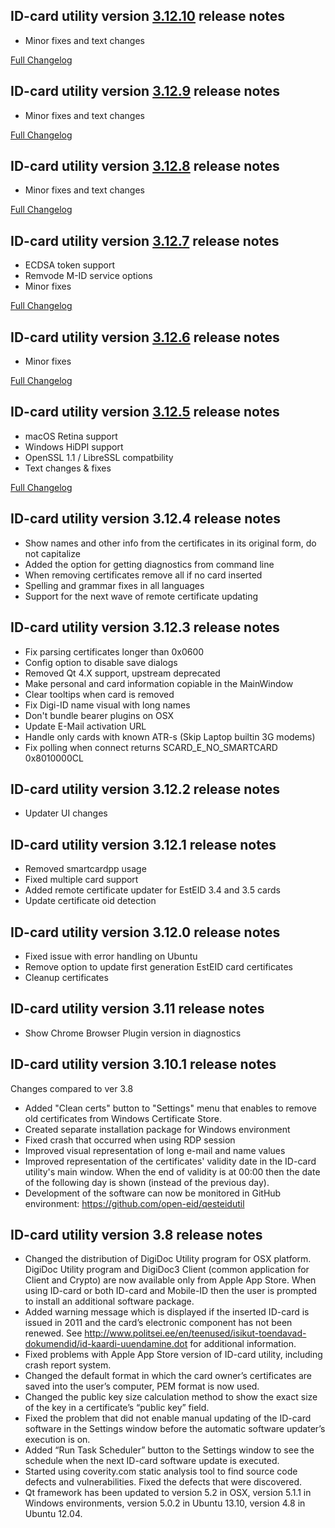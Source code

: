 ID-card utility version [3.12.10](https://github.com/open-eid/qesteidutil/releases/tag/v3.12.10) release notes
--------------------------------------
- Minor fixes and text changes

[Full Changelog](https://github.com/open-eid/qesteidutil/compare/v3.12.9...v3.12.10)

ID-card utility version [3.12.9](https://github.com/open-eid/qesteidutil/releases/tag/v3.12.9) release notes
--------------------------------------
- Minor fixes and text changes

[Full Changelog](https://github.com/open-eid/qesteidutil/compare/v3.12.8...v3.12.9)

ID-card utility version [3.12.8](https://github.com/open-eid/qesteidutil/releases/tag/v3.12.8) release notes
--------------------------------------
- Minor fixes and text changes

[Full Changelog](https://github.com/open-eid/qesteidutil/compare/v3.12.7...v3.12.8)

ID-card utility version [3.12.7](https://github.com/open-eid/qesteidutil/releases/tag/v3.12.7) release notes
--------------------------------------
- ECDSA token support
- Remvode M-ID service options
- Minor fixes

[Full Changelog](https://github.com/open-eid/qesteidutil/compare/v3.12.6...v3.12.7)

ID-card utility version [3.12.6](https://github.com/open-eid/qesteidutil/releases/tag/v3.12.6) release notes
--------------------------------------
- Minor fixes

[Full Changelog](https://github.com/open-eid/qesteidutil/compare/v3.12.5...v3.12.6)

ID-card utility version [3.12.5](https://github.com/open-eid/qesteidutil/releases/tag/v3.12.5) release notes
--------------------------------------
- macOS Retina support
- Windows HiDPI support
- OpenSSL 1.1 / LibreSSL compatbility
- Text changes & fixes

[Full Changelog](https://github.com/open-eid/qesteidutil/compare/v3.12.4...v3.12.5)

ID-card utility version 3.12.4 release notes
--------------------------------------
- Show names and other info from the certificates in its original form, do not capitalize
- Added the option for getting diagnostics from command line
- When removing certificates remove all if no card inserted
- Spelling and grammar fixes in all languages
- Support for the next wave of remote certificate updating

ID-card utility version 3.12.3 release notes
--------------------------------------
- Fix parsing certificates longer than 0x0600
- Config option to disable save dialogs
- Removed Qt 4.X support, upstream deprecated
- Make personal and card information copiable in the MainWindow
- Clear tooltips when card is removed
- Fix Digi-ID name visual with long names
- Don't bundle bearer plugins on OSX
- Update E-Mail activation URL
- Handle only cards with known ATR-s (Skip Laptop builtin 3G modems)
- Fix polling when connect returns SCARD_E_NO_SMARTCARD 0x8010000CL


ID-card utility version 3.12.2 release notes
--------------------------------------
- Updater UI changes


ID-card utility version 3.12.1 release notes
--------------------------------------
- Removed smartcardpp usage
- Fixed multiple card support
- Added remote certificate updater for EstEID 3.4 and 3.5 cards
- Update certificate oid detection


ID-card utility version 3.12.0 release notes
--------------------------------------
- Fixed issue with error handling on Ubuntu
- Remove option to update first generation EstEID card certificates
- Cleanup certificates


ID-card utility version 3.11 release notes
--------------------------------------
- Show Chrome Browser Plugin version in diagnostics


ID-card utility version 3.10.1 release notes
--------------------------------------
Changes compared to ver 3.8

- Added "Clean certs" button to "Settings" menu that enables to remove old certificates from Windows Certificate Store.
- Created separate installation package for Windows environment
- Fixed crash that occurred when using RDP session
- Improved visual representation of long e-mail and name values
- Improved representation of the certificates' validity date in the ID-card utility's main window. When the end of validity is at 00:00 then the date of the following day is shown (instead of the previous day). 
- Development of the software can now be monitored in GitHub environment: https://github.com/open-eid/qesteidutil



ID-card utility version 3.8 release notes
--------------------------------------
- Changed the distribution of DigiDoc Utility program for OSX platform. DigiDoc Utility program and DigiDoc3 Client (common application for Client and Crypto) are now available only from Apple App Store. When using ID-card or both ID-card and Mobile-ID then the user is prompted to install an additional software package. 
- Added warning message which is displayed if the inserted ID-card is issued in 2011 and the card’s electronic component has not been renewed. See http://www.politsei.ee/en/teenused/isikut-toendavad-dokumendid/id-kaardi-uuendamine.dot for additional information.
- Fixed problems with Apple App Store version of ID-card utility, including crash report system.
- Changed the default format in which the card owner’s certificates are saved into the user’s computer, PEM format is now used. 
- Changed the public key size calculation method to show the exact size of the key in a certificate’s “public key” field.
- Fixed the problem that did not enable manual updating of the ID-card software in the Settings window before the automatic software updater’s execution is on.
- Added “Run Task Scheduler” button to the Settings window to see the schedule when the next ID-card software update is executed.
- Started using coverity.com static analysis tool to find source code defects and vulnerabilities. Fixed the defects that were discovered.
- Qt framework has been updated to version 5.2 in OSX, version 5.1.1 in Windows environments, version 5.0.2 in Ubuntu 13.10, version 4.8 in Ubuntu 12.04.
